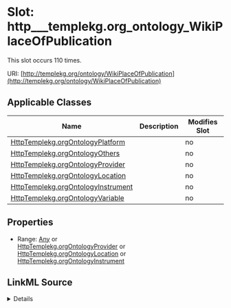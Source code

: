 

# Slot: http___templekg.org_ontology_WikiPlaceOfPublication




This slot occurs 110 times.


URI: [http://templekg.org/ontology/WikiPlaceOfPublication](http://templekg.org/ontology/WikiPlaceOfPublication)



<!-- no inheritance hierarchy -->





## Applicable Classes

| Name | Description | Modifies Slot |
| --- | --- | --- |
| [HttpTemplekg.orgOntologyPlatform](../classes/HttpTemplekg.orgOntologyPlatform.md) |  |  no  |
| [HttpTemplekg.orgOntologyOthers](../classes/HttpTemplekg.orgOntologyOthers.md) |  |  no  |
| [HttpTemplekg.orgOntologyProvider](../classes/HttpTemplekg.orgOntologyProvider.md) |  |  no  |
| [HttpTemplekg.orgOntologyLocation](../classes/HttpTemplekg.orgOntologyLocation.md) |  |  no  |
| [HttpTemplekg.orgOntologyInstrument](../classes/HttpTemplekg.orgOntologyInstrument.md) |  |  no  |
| [HttpTemplekg.orgOntologyVariable](../classes/HttpTemplekg.orgOntologyVariable.md) |  |  no  |







## Properties

* Range: [Any](../classes/Any.md)&nbsp;or&nbsp;<br />[HttpTemplekg.orgOntologyProvider](../classes/HttpTemplekg.orgOntologyProvider.md)&nbsp;or&nbsp;<br />[HttpTemplekg.orgOntologyLocation](../classes/HttpTemplekg.orgOntologyLocation.md)&nbsp;or&nbsp;<br />[HttpTemplekg.orgOntologyInstrument](../classes/HttpTemplekg.orgOntologyInstrument.md)







## LinkML Source

<details>

```yaml
name: http___templekg.org_ontology_WikiPlaceOfPublication
from_schema: okns:climatepub4-kg
rank: 1000
slot_uri: http://templekg.org/ontology/WikiPlaceOfPublication
alias: http___templekg.org_ontology_WikiPlaceOfPublication
domain_of:
- http___templekg.org_ontology_Instrument
- http___templekg.org_ontology_Location
- http___templekg.org_ontology_Others
- http___templekg.org_ontology_Platform
- http___templekg.org_ontology_Provider
- http___templekg.org_ontology_Variable
range: Any
any_of:
- range: http___templekg.org_ontology_Provider
- range: http___templekg.org_ontology_Location
- range: http___templekg.org_ontology_Instrument

```
</details>
